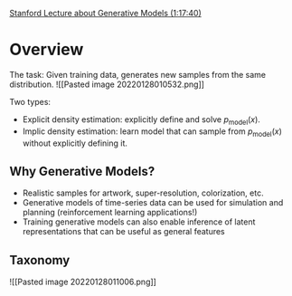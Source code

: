 [Stanford Lecture about Generative Models (1:17:40)](https://www.youtube.com/watch?v=5WoItGTWV54&ab_channel=StanfordUniversitySchoolofEngineering)

# Overview
The task: Given training data, generates new samples from the same distribution. 
![[Pasted image 20220128010532.png]]

Two types:
- Explicit density estimation: explicitly define and solve $p_{\text{model}}(x)$.
- Implic density estimation: learn model that can sample from $p_{\text{model}}(x)$	 without explicitly defining it.


## Why Generative Models?
- Realistic samples for artwork, super-resolution, colorization, etc.
- Generative models of time-series data can be used for simulation and planning (reinforcement learning applications!)
- Training generative models can also enable inference of latent representations that can be useful as general features


## Taxonomy
![[Pasted image 20220128011006.png]]